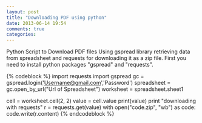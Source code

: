 ```yaml
---
layout: post
title: "Downloading PDF using python"
date: 2013-06-14 19:54
comments: true
categories: 
---
```

Python Script to Download PDF files Using gspread library retrieving data from spreadsheet and requests for downloading it as a zip file. First you need to install python packages "gspread" and "requests".

{% codeblock %}
 import requests
import gspread
gc = gspread.login('Username@gmail.com','Password')
spreadsheet = gc.open_by_url("Url of Spreadsheet")
worksheet = spreadsheet.sheet1

cell = worksheet.cell(2, 2)
value = cell.value
print(value)
print "downloading with requests"
r = requests.get(value)
with open("code.zip", "wb") as code:
    code.write(r.content)
{% endcodeblock %}
